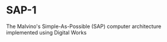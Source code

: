 # SAP-1
The Malvino's Simple-As-Possible (SAP) computer architecture implemented using Digital Works
